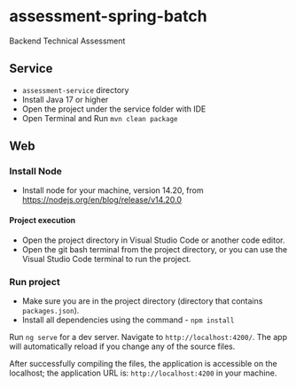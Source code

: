 # assessment-spring-batch
Backend Technical Assessment

## Service

- `assessment-service` directory
- Install Java 17 or higher
- Open the project under the service folder with IDE
- Open Terminal and Run `mvn clean package`

## Web

### Install Node
- Install node for your machine, version 14.20, from https://nodejs.org/en/blog/release/v14.20.0

#### Project execution
- Open the project directory in Visual Studio Code or another code editor.
- Open the git bash terminal from the project directory, or you can use the Visual Studio Code terminal to run the project.

### Run project
- Make sure you are in the project directory (directory that contains `packages.json`).
- Install all dependencies using the command - `npm install`

Run `ng serve` for a dev server. Navigate to `http://localhost:4200/`. The app will automatically reload if you change any of the source files.

After successfully compiling the files, the application is accessible on the localhost;
the application URL is: `http://localhost:4200` in your machine.


